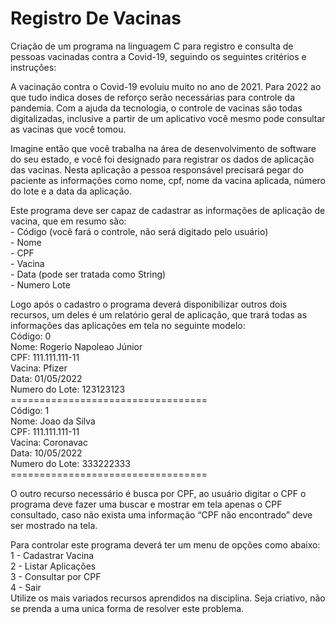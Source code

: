 # Registro De Vacinas

Criação de um programa na linguagem C para registro e consulta de pessoas vacinadas contra a Covid-19, seguindo os seguintes critérios e instruções:

A vacinação contra o Covid-19 evoluiu muito no ano de 2021. Para 2022 ao que tudo indica doses de reforço serão necessárias para controle da pandemia. Com a ajuda da tecnologia, o controle de vacinas são todas digitalizadas, inclusive a partir de um aplicativo você mesmo pode consultar as vacinas que você tomou.

Imagine então que você trabalha na área de desenvolvimento de software do seu estado, e você foi designado para registrar os dados de aplicação das vacinas. Nesta aplicação a pessoa responsável precisará pegar do paciente as informações como nome, cpf, nome da vacina aplicada, número do lote e a data da aplicação.

Este programa deve ser capaz de cadastrar as informações de aplicação de vacina, que em resumo são: \
    - Código (você fará o controle, não será digitado pelo usuário) \
    - Nome \
    - CPF \
    - Vacina \
    - Data (pode ser tratada como String) \
    - Numero Lote 

Logo após o cadastro o programa deverá disponibilizar outros dois recursos, um deles é um relatório geral de aplicação, que trará todas as informações das aplicações em tela no seguinte modelo: \
    Código: 0 \
    Nome: Rogerio Napoleao Júnior \
    CPF: 111.111.111-11 \
    Vacina: Pfizer \
    Data: 01/05/2022 \
    Numero do Lote: 123123123 \
    ================================== \
    Código: 1 \
    Nome: Joao da Silva \
    CPF: 111.111.111-11 \
    Vacina: Coronavac \
    Data: 10/05/2022 \
    Numero do Lote: 333222333 \
    ================================== 

O outro recurso necessário é busca por CPF, ao usuário digitar o CPF o programa deve fazer uma buscar e mostrar em tela apenas o CPF consultado, caso não exista uma informação “CPF não encontrado” deve ser mostrado na tela.

Para controlar este programa deverá ter um menu de opções como abaixo: \
    1 - Cadastrar Vacina \
    2 - Listar Aplicações \
    3 - Consultar por CPF \
    4 - Sair \
Utilize os mais variados recursos aprendidos na disciplina. Seja criativo, não se prenda a uma unica forma de resolver este problema.
